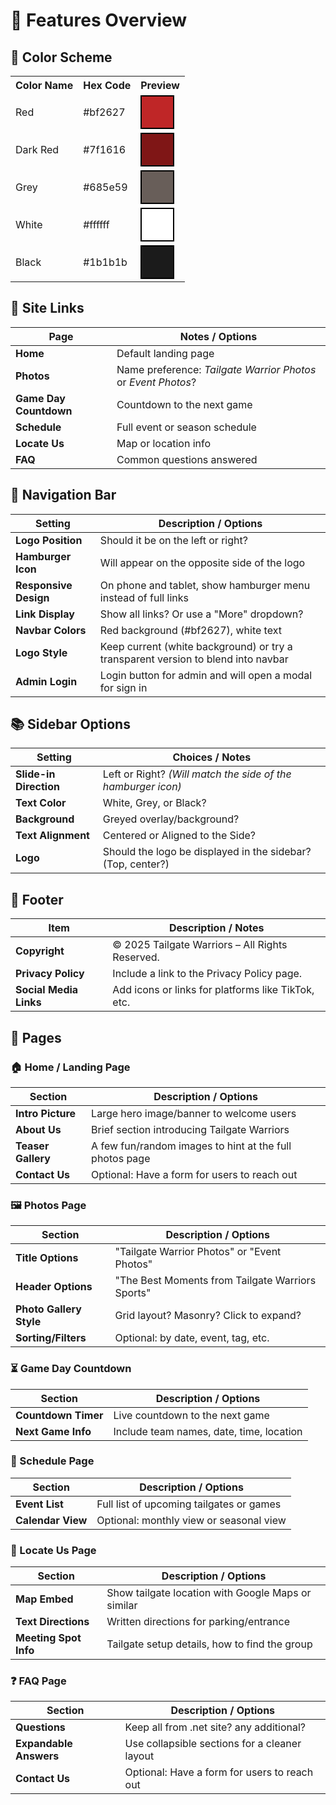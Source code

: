 # 🎯 Features Overview

## 🎨 Color Scheme

<table> 
    <tr> 
        <th>Color Name</th> 
        <th>Hex Code</th> 
        <th>Preview</th> 
    </tr> 
    <tr> 
        <td>Red</td> 
        <td>#bf2627</td> 
        <td><div style="width: 50px; height: 50px; background-color: #bf2627; border: 2px solid #000;"></div></td> 
    </tr> 
    <tr> 
        <td>Dark Red</td> 
        <td>#7f1616</td> 
        <td><div style="width: 50px; height: 50px; background-color: #7f1616; border: 2px solid #000;"></div></td> 
    </tr> 
    <tr> 
        <td>Grey</td> 
        <td>#685e59</td> 
        <td><div style="width: 50px; height: 50px; background-color: #685e59; border: 2px solid #000;"></div></td> 
    </tr> 
    <tr> 
        <td>White</td> 
        <td>#ffffff</td> 
        <td><div style="width: 50px; height: 50px; background-color: #ffffff; border: 2px solid #000;"></div></td> 
    </tr> 
    <tr> 
        <td>Black</td> 
        <td>#1b1b1b</td> <td><div style="width: 50px; height: 50px; background-color: #1b1b1b; border: 2px solid #000;"></div></td> 
    </tr> 
</table>

## 🔗 Site Links

| Page                   | Notes / Options                                               |
| ---------------------- | ------------------------------------------------------------- |
| **Home**               | Default landing page                                          |
| **Photos**             | Name preference: _Tailgate Warrior Photos_ or _Event Photos_? |
| **Game Day Countdown** | Countdown to the next game                                    |
| **Schedule**           | Full event or season schedule                                 |
| **Locate Us**          | Map or location info                                          |
| **FAQ**                | Common questions answered                                     |

## 🔧 Navigation Bar

| Setting               | Description / Options                                                             |
| --------------------- | --------------------------------------------------------------------------------- |
| **Logo Position**     | Should it be on the left or right?                                                |
| **Hamburger Icon**    | Will appear on the opposite side of the logo                                      |
| **Responsive Design** | On phone and tablet, show hamburger menu instead of full links                    |
| **Link Display**      | Show all links? Or use a "More" dropdown?                                         |
| **Navbar Colors**     | Red background (#bf2627), white text                                              |
| **Logo Style**        | Keep current (white background) or try a transparent version to blend into navbar |
| **Admin Login**       | Login button for admin and will open a modal for sign in                          |

## 📚 Sidebar Options

| Setting                | Choices / Notes                                              |
| ---------------------- | ------------------------------------------------------------ |
| **Slide-in Direction** | Left or Right? _(Will match the side of the hamburger icon)_ |
| **Text Color**         | White, Grey, or Black?                                       |
| **Background**         | Greyed overlay/background?                                   |
| **Text Alignment**     | Centered or Aligned to the Side?                             |
| **Logo**               | Should the logo be displayed in the sidebar? (Top, center?)  |

## 🔻 Footer

| Item                   | Description / Notes                                |
| ---------------------- | -------------------------------------------------- |
| **Copyright**          | © 2025 Tailgate Warriors – All Rights Reserved.    |
| **Privacy Policy**     | Include a link to the Privacy Policy page.         |
| **Social Media Links** | Add icons or links for platforms like TikTok, etc. |

## 📄 Pages

### 🏠 Home / Landing Page

| Section            | Description / Options                                   |
| ------------------ | ------------------------------------------------------- |
| **Intro Picture**  | Large hero image/banner to welcome users                |
| **About Us**       | Brief section introducing Tailgate Warriors             |
| **Teaser Gallery** | A few fun/random images to hint at the full photos page |
| **Contact Us**     | Optional: Have a form for users to reach out            |

### 🖼️ Photos Page

| Section                 | Description / Options                            |
| ----------------------- | ------------------------------------------------ |
| **Title Options**       | "Tailgate Warrior Photos" or "Event Photos"      |
| **Header Options**      | "The Best Moments from Tailgate Warriors Sports" |
| **Photo Gallery Style** | Grid layout? Masonry? Click to expand?           |
| **Sorting/Filters**     | Optional: by date, event, tag, etc.              |

### ⏳ Game Day Countdown

| Section             | Description / Options                    |
| ------------------- | ---------------------------------------- |
| **Countdown Timer** | Live countdown to the next game          |
| **Next Game Info**  | Include team names, date, time, location |

### 📅 Schedule Page

| Section           | Description / Options                    |
| ----------------- | ---------------------------------------- |
| **Event List**    | Full list of upcoming tailgates or games |
| **Calendar View** | Optional: monthly view or seasonal view  |

### 📍 Locate Us Page

| Section               | Description / Options                              |
| --------------------- | -------------------------------------------------- |
| **Map Embed**         | Show tailgate location with Google Maps or similar |
| **Text Directions**   | Written directions for parking/entrance            |
| **Meeting Spot Info** | Tailgate setup details, how to find the group      |

### ❓ FAQ Page

| Section                | Description / Options                         |
| ---------------------- | --------------------------------------------- |
| **Questions**          | Keep all from .net site? any additional?      |
| **Expandable Answers** | Use collapsible sections for a cleaner layout |
| **Contact Us**         | Optional: Have a form for users to reach out  |
